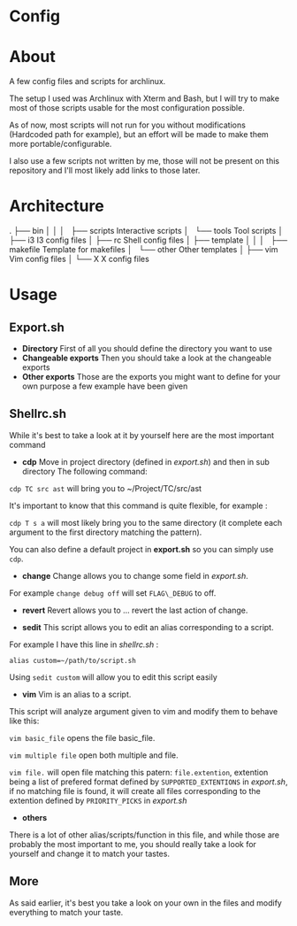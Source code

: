 # Config

About
=====

A few config files and scripts for archlinux.

The setup I used was Archlinux with Xterm and Bash, but I will try to make most
of those scripts usable for the most configuration possible.

As of now, most scripts will not run for you without modifications (Hardcoded
path for example), but an effort will be made to make them more
portable/configurable.

I also use a few scripts not written by me, those will not be present on this
repository and I'll most likely add links to those later.

Architecture
============
  .
  ├── bin
  │   │
  │   ├── scripts     Interactive scripts
  │   └── tools       Tool scripts
  │
  ├── i3              I3 config files
  │
  ├── rc              Shell config files
  │
  ├── template
  │   │
  │   ├── makefile    Template for makefiles
  │   └── other       Other templates
  │
  ├── vim             Vim config files
  │
  └── X               X config files

Usage
=====
 
Export.sh
---------
* **Directory**
First of all you should define the directory you want to use
* **Changeable exports**
Then you should take a look at the changeable exports
* **Other exports**
Those are the exports you might want to define for your own purpose a few
example have been given

Shellrc.sh
---------
While it's best to take a look at it by yourself here are the most important
command

* **cdp** Move in project directory (defined in *export.sh*) and then in sub directory
The following command:

`cdp TC src ast` will bring you to ~/Project/TC/src/ast

It's important to know that this command is quite flexible, for example :

`cdp T s a` will most likely bring you to the same directory (it complete each
argument to the first directory matching the pattern).

You can also define a
default project in **export.sh** so you can simply use `cdp`.

* **change** Change allows you to change some field in *export.sh*.

For example `change debug off` will set `FLAG\_DEBUG` to off.

* **revert** Revert allows you to ... revert the last action of change.

* **sedit** This script allows you to edit an alias corresponding to a script.

For example I have this line in *shellrc.sh* :

`alias custom=~/path/to/script.sh`

Using `sedit custom` will allow you to edit this script easily

* **vim** Vim is an alias to a script.

This script will analyze argument given to vim and
modify them to behave like this:

`vim basic_file` opens the file basic\_file.

`vim multiple file` open both multiple and file.

`vim file.` will open file matching this patern: `file.extention`, extention
  being a list of prefered format defined by `SUPPORTED_EXTENTIONS` in
 *export.sh*, if no matching file is found, it will create all files
 corresponding to the extention defined by `PRIORITY_PICKS` in *export.sh*

* **others**

There is a lot of other alias/scripts/function in this file, and while those
 are probably the most important to me, you should really take a look for
 yourself and change it to match your tastes.

More
----
As said earlier, it's best you take a look on your own in the files and modify
everything to match your taste.
